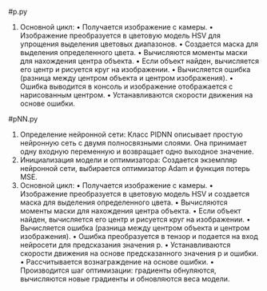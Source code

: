 #p.py
1.  Основной цикл:
   • Получается изображение с камеры.
   • Изображение преобразуется в цветовую модель HSV для упрощения выделения цветовых диапазонов.
   • Создается маска для выделения определенного цвета.
   • Вычисляются моменты маски для нахождения центра объекта.
   • Если объект найден, вычисляется его центр и рисуется круг на изображении.
   • Вычисляется ошибка (разница между центром объекта и центром изображения).
   • Ошибка выводится в консоль и изображение отображается с нарисованным центром.
   • Устанавливаются скорости движения на основе ошибки.

#pNN.py
1.	Определение нейронной сети: Класс PIDNN описывает простую нейронную сеть с двумя полносвязными слоями. Она принимает одну входную переменную и возвращает одно выходное значение.
2.	Инициализация модели и оптимизатора: Создается экземпляр нейронной сети, выбирается оптимизатор Adam и функция потерь MSE.
3.	Основной цикл:
   • Получается изображение с камеры.
   • Изображение преобразуется в цветовую модель HSV и создается маска для выделения определенного цвета.
   • Вычисляются моменты маски для нахождения центра объекта.
   • Если объект найден, вычисляется его центр и рисуется круг на изображении.
   • Вычисляется ошибка (разница между центром объекта и центром изображения).
   • Ошибка преобразуется в тензор и подается на вход нейросети для предсказания значения p.
   • Устанавливаются скорости движения на основе предсказанного значения p и ошибки.
   • Рассчитывается вознаграждение на основе ошибки.
   • Производится шаг оптимизации: градиенты обнуляются, вычисляются новые градиенты и обновляются веса модели.
